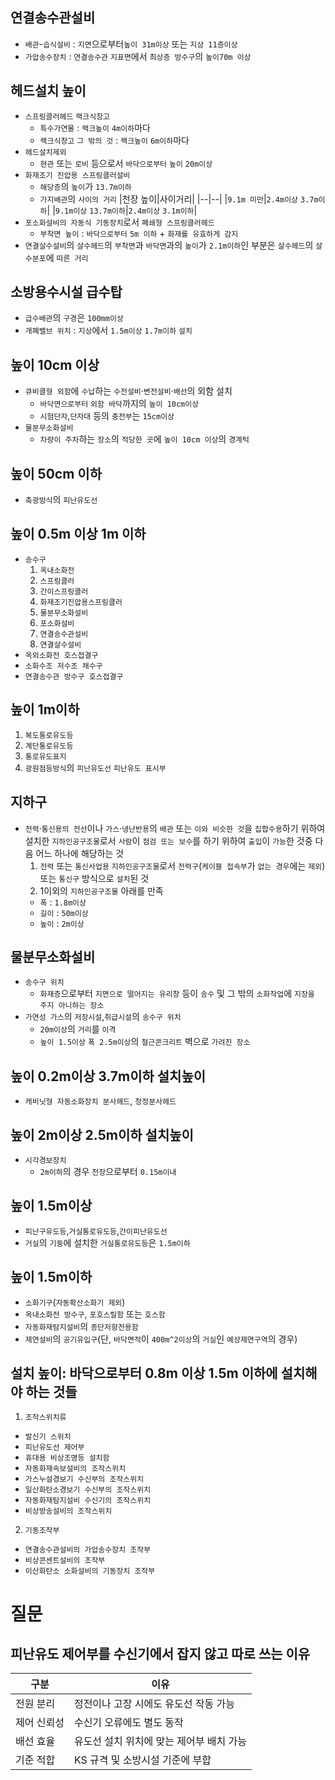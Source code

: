 ## 연결송수관설비
- `배관`-`습식설비` : `지면`으로부터`높이 31m이상` 또는 `지상 11층이상`
- `가압송수장치` : `연결송수관` `지표면`에서 `최상층 방수구`의 `높이70m 이상`
## 헤드설치 높이
- `스프링클러헤드` `랙크식창고` 
  - `특수가연물` : `랙크높이` `4m이하`마다
  - `랙크식창고` `그 밖의 것` : `랙크높이` `6m이하`마다
- `헤드설치제외`
  - `현관` 또는 `로비` 등으로서 `바닥으로부터` `높이` `20m이상`
- `화재조기 진압용 스프링클러설비`
  - `해당층`의 `높이`가 `13.7m이하`
  - `가지배관`의 `사이의 거리`
    |천장 높이|사이거리|
    |--|--|
    |`9.1m 미만`|`2.4m이상` `3.7m이하`|
    |`9.1m이상` `13.7m이하`|`2.4m이상` `3.1m이하`|
- `포소화설비의 자동식 기동장치`로서 `폐쇄형 스프링클러헤드`
  - `부착면 높이` : `바닥으로부터` `5m 이하` + `화재를 유효하게 감지`
- `연결살수설비`의 `살수헤드`의 `부착면`과 `바닥면`과의 `높이`가 `2.1m이하`인 부분은 `살수헤드`의 `살수분포`에 `따른 거리`
## 소방용수시설 급수탑
- `급수배관`의 `구경`은 `100mm이상`
- `개폐밸브 위치` : `지상`에서 `1.5m이상` `1.7m이하` `설치`
## 높이 10cm 이상
- `큐비클형 외함`에 `수납`하는 `수전설비`·`변전설비`·`배선`의 외함 설치
  - `바닥면으로부터` `외함 바닥`까지의 `높이 10cm이상`
  - `시험단자`,`단자대` 등의 `충전부`는 `15cm이상`
- `물분무소화설비`
  - `차량이 주차`하는 `장소`의 `적당한 곳`에 `높이 10cm 이상`의 `경계턱`
## 높이 50cm 이하
- `축광방식`의 `피난유도선`
## 높이 0.5m 이상 1m 이하
- `송수구`
  1. `옥내소화전`
  2. `스프링클러`
  3. `간이스프링클러`
  4. `화재조기진압용스프링클러`
  5. `물분무소화설비`
  6. `포소화설비`
  7. `연결송수관설비`
  8. `연결살수설비`
- `옥외소화전 호스접결구`
- `소화수조 저수조 채수구`
- `연결송수관 방수구 호스접결구`
## 높이 1m이하
1. `복도통로유도등`
2. `계단통로유도등`
3. `통로유도표지`
4. `광원점등방식`의 `피난유도선` `피난유도 표시부`
## 지하구
- `전력`·`통신용의 전선`이나 `가스`·`냉난반용`의 `배관` 또는 `이와 비슷한 것`을 `집합수용`하기 위하여 설치한 `지하인공구조물`로서 `사람`이 `점검 또는 보수`를 하기 위하여 `출입`이 `가능`한 것중 다음 어느 하나에 해당하는 것
  1. `전력` 또는 `통신사업용` `지하인공구조물`로서 `전력구`(`케이블 접속부`가 `없는 경우`에는 `제외`)또는 `통신구` 방식으로 `설치`된 것
  2. 1이외의 `지하인공구조물` 아래를 만족
    - `폭` : `1.8m이상`
    - `길이` : `50m이상`
    - `높이` : `2m이상`
## 물분무소화설비
- `송수구 위치`
  - `화재층`으로부터 `지면으로 떨어지는 유리창` 등이 `송수` 및 그 밖의 `소화작업`에 `지장을 주지 아니하는 장소`
- `가연성 가스`의 `저장시설`,`취급시설`의 `송수구 위치`
  - `20m이상`의 `거리`를 `이격`
  - `높이 1.5이상` `폭 2.5m이상`의 `철근콘크리트` 벽으로 `가려진 장소`
## 높이 0.2m이상 3.7m이하 설치높이
- `캐비닛형 자동소화장치 분사헤드`, `청정분사헤드`
## 높이 2m이상 2.5m이하 설치높이
- `시각경보장치`
  - `2m이하`의 경우 `천장`으로부터 `0.15m이내`
## 높이 1.5m이상
- `피난구유도등`,`거실통로유도등`,`간이피난유도선`
- `거실`의 `기둥`에 설치한 `거실통로유도등`은 `1.5m이하`
## 높이 1.5m이하
- `소화기구`(`자동확산소화기 제외`)
- `옥내소화전 방수구`, `포호스릴함` 또는 `호스함`
- `자동화재탐지설비`의 `종단저항전용함`
- `제연설비`의 `공기유입구`(단, `바닥면적`이 `400m^2이상`의 `거실`인 `예상제연구역`의 경우)
## 설치 높이: 바닥으로부터 0.8m 이상 1.5m 이하에 설치해야 하는 것들
1. `조작스위치류`
  - `발신기 스위치`
  - `피난유도선 제어부`
  - `휴대용 비상조명등 설치함`
  - `자동화재속보설비의 조작스위치`
  - `가스누설경보기 수신부의 조작스위치`
  - `일산화탄소경보기 수신부의 조작스위치`
  - `자동화재탐지설비 수신기의 조작스위치`
  - `비상방송설비의 조작스위치`
2. `기동조작부`
  - `연결송수관설비의 가압송수장치 조작부`
  - `비상콘센트설비의 조작부`
  - `이산화탄소 소화설비의 기동장치 조작부`

# 질문
## 피난유도 제어부를 수신기에서 잡지 않고 따로 쓰는 이유
| 구분     | 이유                      |
| ------ | ----------------------- |
| 전원 분리  | 정전이나 고장 시에도 유도선 작동 가능   |
| 제어 신뢰성 | 수신기 오류에도 별도 동작          |
| 배선 효율  | 유도선 설치 위치에 맞는 제어부 배치 가능 |
| 기준 적합  | KS 규격 및 소방시설 기준에 부합     |
